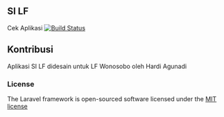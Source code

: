 ## SI LF

Cek Aplikasi [![Build Status](https://travis-ci.org/zigunx/ujicoba.svg?branch=master)](https://travis-ci.org/zigunx/ujicoba)

## Kontribusi

Aplikasi SI LF didesain untuk LF Wonosobo oleh Hardi Agunadi

### License

The Laravel framework is open-sourced software licensed under the [MIT license](http://opensource.org/licenses/MIT)
